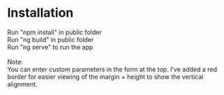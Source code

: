 # Installation
Run "npm install" in public folder<br/>
Run "ng build" in public folder<br/>
Run "ng serve" to run the app<br/>
<br/>
Note:<br/> 
You can enter custom parameters in the form at the top. I've added a red border for easier viewing of the margin + height to show the vertical alignment.
